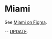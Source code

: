 # Miami

See [Miami on Figma](https://www.figma.com/file/OgS4RW5LfkJX613IfBeI6n/miami_home?node-id=0%3A1).

-- [UPDATE](https://yurabobeshko.github.io/miami_landing/src/index.html).